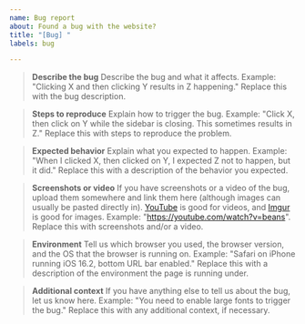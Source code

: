 ```yaml
---
name: Bug report
about: Found a bug with the website?
title: "[Bug] "
labels: bug

---
```


> **Describe the bug**
> Describe the bug and what it affects.
Example: "Clicking X and then clicking Y results in Z happening." Replace this with the bug description.

> **Steps to reproduce**
> Explain how to trigger the bug.
Example: "Click X, then click on Y while the sidebar is closing. This sometimes results in Z." Replace this with steps to reproduce the problem.

> **Expected behavior**
> Explain what you expected to happen.
Example: "When I clicked X, then clicked on Y, I expected Z not to happen, but it did." Replace this with a description of the behavior you expected.

> **Screenshots or video**
> If you have screenshots or a video of the bug, upload them somewhere and link them here (although images can usually be pasted directly in). [YouTube](https://youtube.com/upload) is good for videos, and [Imgur](https://imgur.com) is good for images.
Example: "https://youtube.com/watch?v=beans". Replace this with screenshots and/or a video.

> **Environment**
> Tell us which browser you used, the browser version, and the OS that the browser is running on.
Example: "Safari on iPhone running iOS 16.2, bottom URL bar enabled." Replace this with a description of the environment the page is running under.

> **Additional context**
> If you have anything else to tell us about the bug, let us know here.
Example: "You need to enable large fonts to trigger the bug." Replace this with any additional context, if necessary.